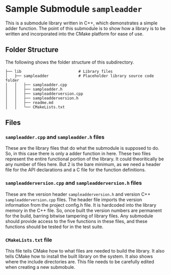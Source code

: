 # Sample Submodule `sampleadder`
This is a submodule library written in C++, which demonstrates a simple adder function.  The point of this submodule is to show how a library is to be written and incorporated into the CMake platform for ease of use.

## Folder Structure
The following shows the folder structure of this subdirectory.

    ├── lib                         # Library files
    │   ├── sampleadder             # Placeholder library source code folder
    │   │   ├── sampleadder.cpp
    │   │   ├── sampleadder.h
    │   │   ├── sampleadderversion.cpp
    │   │   ├── sampleadderversion.h
    │   │   ├── readme.md
    │   │   └── CMakeLists.txt

## Files
### `sampleadder.cpp` and `sampleadder.h` files
These are the library files that do what the submodule is supposed to do.  So, in this case there is only a adder function in here.  These two files represent the entire functional portion of the library.  It could theoritically be any number of files here.  But 2 is the bare minimum, as we need a header file for the API declarations and a C file for the function definitions.

### `sampleadderversion.cpp` and `sampleadderversion.h` files
These are the version header `sampleadderversion.h` and version C++ `sampleadderversion.cpp` files.  The header file imports the version information from the project config.h file.  It is hardcoded into the library memory in the C++ file.  So, once built the version numbers are permanent for the build, barring bitwise tampering of library files.  Any submodule should provide access to the five functions in these files, and these functions should be tested for in the test suite.

### `CMakeLists.txt` file
This file tells CMake how to what files are needed to build the library.  It also tells CMake how to install the built library on the system.  It also shows where the include directories are.  This file needs to be carefully edited when creating a new submobule.